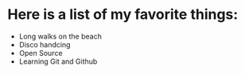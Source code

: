 # Here is a list of my favorite things:
- Long walks on the beach
- Disco handcing
- Open Source
- Learning Git and Github
